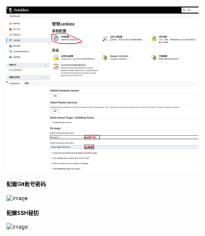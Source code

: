 ![image](https://github.com/firechiang/kubernetes-study/blob/master/jenkins/image/configure-git-account01.png)
![image](https://github.com/firechiang/kubernetes-study/blob/master/jenkins/image/configure-git-account02.png)
#### 配置Git账号密码
![image](https://github.com/firechiang/kubernetes-study/blob/master/jenkins/image/configure-git-account03.png)
#### 配置SSH秘钥
![image](https://github.com/firechiang/kubernetes-study/blob/master/jenkins/image/configure-git-account04.png)